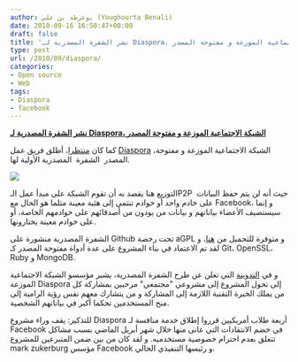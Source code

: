 ```yaml
---
author: يوغرطة بن علي (Youghourta Benali)
date: 2010-09-16 16:50:47+00:00
draft: false
title: 'نشر الشفرة المصدرية لـ Diaspora، الشبكة الاجتماعية الموزعة و مفتوحة المصدر '
type: post
url: /2010/09/diaspora/
categories:
- Open source
- Web
tags:
- Diaspora
- facebook
---
```


**[نشر الشفرة المصدرية لـ Diaspora، الشبكة الاجتماعية الموزعة و مفتوحة المصدر](http://www.it-scoop.com/2010/09/diaspora/)**




كما كان [منتظرا](http://www.it-scoop.com/2010/08/diaspora-september-15/)، أطلق فريق عمل [Diaspora](http://www.joindiaspora.com/) ،الشبكة الاجتماعية الموزعة و مفتوحة المصدر  الشفرة  المصدرية الأولية لها.




[![](http://www.joindiaspora.com/images/screenshots/stream.png)
](http://www.it-scoop.com/2010/09/diaspora/)


التوزيع هنا يقصد به أن تقوم الشبكة على مبدأ عمل الـP2P  حيث أنه لن يتم حفظ البيانات على خادم واحد أو خوادم تنتمي إلى هئية معينة مثلما هو الحال مع Facebook، و إنما سيستضيف الأعضاء بياناتهم و بيانات من يودون من أصدقائهم على خوادمهم الخاصة، أو على خوادم معينة يختارونها.

الشفرة المصدرية منشورة على Github تحت رخصة aGPL و متوفرة للتحميل من [هنا](http://github.com/diaspora/diaspora)، و لقد تم الاعتماد في بناء المشروع على عدة أدواة مفتوحة المصدر كـ Git، OpenSSL، Ruby و MongoDB.

و في [التدوينة](http://www.joindiaspora.com/2010/09/15/developer-release.html) التي تعلن عن طرح الشفرة المصدرية، يشير مؤسسو الشبكة الاجتماعية الموزعة Diaspora إلى تحول المشروع إلى مشروعي "مجتمعي" مرحبين بمشاركة كل من يملك الخبرة التقنية اللازمة إلى المشاركة و من يتشارك معهم نفس رؤية الرامية إلى منح المستخدمين تحكما أكبر في بياناتهم الشخصية.

للتذكير: يقف وراء مشروع Diaspora أربعة طلاب أمريكيين قرروا إطلاق خدمة منافسة لـ Facebook في خضم الانتقادات التي عانى منها خلال شهر أبريل الماضي بسبب مشاكل تتعلق بعدم احترام خصوصية مستخدميه. و لقد كان من بين ضمن المتبرعين للمشروع mark zukerburg مؤسس Facebook و رئيسها التنفيذي الحالي.
